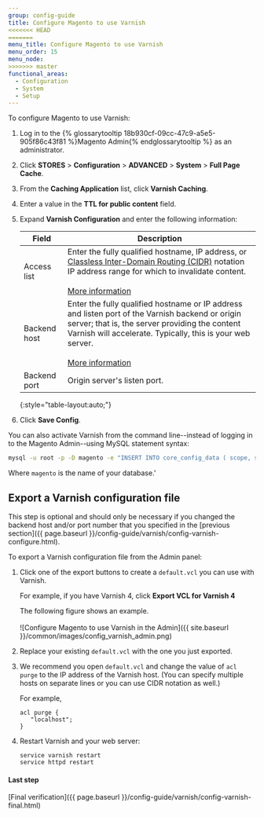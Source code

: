```yaml
---
group: config-guide
title: Configure Magento to use Varnish
<<<<<<< HEAD
=======
menu_title: Configure Magento to use Varnish
menu_order: 15
menu_node:
>>>>>>> master
functional_areas:
  - Configuration
  - System
  - Setup
---
```


To configure Magento to use Varnish:

1.	Log in to the {% glossarytooltip 18b930cf-09cc-47c9-a5e5-905f86c43f81 %}Magento Admin{% endglossarytooltip %} as an administrator.
2.	Click **STORES** > **Configuration** > **ADVANCED** > **System** > **Full Page Cache**.
3.	From the **Caching Application** list, click **Varnish Caching**.
4.	Enter a value in the **TTL for public content** field.
5.	Expand **Varnish Configuration** and enter the following information:

    |Field|Description|
    |--- |--- |
    |Access list|Enter the fully qualified hostname, IP address, or [Classless Inter-Domain Routing (CIDR)](https://www.digitalocean.com/community/tutorials/understanding-ip-addresses-subnets-and-cidr-notation-for-networking) notation IP address range for which to invalidate content.<br><br>[More information](https://www.varnish-cache.org/docs/3.0/tutorial/purging.html)|
    |Backend host|Enter the fully qualified hostname or IP address and listen port of the Varnish backend or origin server; that is, the server providing the content Varnish will accelerate. Typically, this is your web server.<br><br>[More information](https://www.varnish-cache.org/docs/trunk/users-guide/vcl-backends.html)|
    |Backend port|Origin server's listen port.|
    {:style="table-layout:auto;"}

6.	Click **Save Config**.


You can also activate Varnish from the command line--instead of logging in to the Magento Admin--using MySQL statement syntax:

```bash
mysql -u root -p -D magento -e "INSERT INTO core_config_data ( scope, scope_id, path, value ) VALUES ( 'default', '0', 'system/full_page_cache/caching_application', '2') ON DUPLICATE KEY UPDATE value = 2;"
```

Where `magento` is the name of your database.'

## Export a Varnish configuration file

This step is optional and should only be necessary if you changed the backend host and/or port number that you specified in the [previous section]({{ page.baseurl }}/config-guide/varnish/config-varnish-configure.html).

To export a Varnish configuration file from the Admin panel:

1.	Click one of the export buttons to create a <code>default.vcl</code> you can use with Varnish.

	For example, if you have Varnish 4, click **Export VCL for Varnish 4**

	The following figure shows an example.<br><br>
	![Configure Magento to use Varnish in the Admin]({{ site.baseurl }}/common/images/config_varnish_admin.png)

2.	Replace your existing <code>default.vcl</code> with the one you just exported.
3.	We recommend you open `default.vcl` and change the value of `acl purge` to the IP address of the Varnish host. (You can specify multiple hosts on separate lines or you can use CIDR notation as well.)

	For example,

		acl purge {
		   "localhost";
		}

4.	Restart Varnish and your web server:

		service varnish restart
		service httpd restart

#### Last step

[Final verification]({{ page.baseurl }}/config-guide/varnish/config-varnish-final.html)
